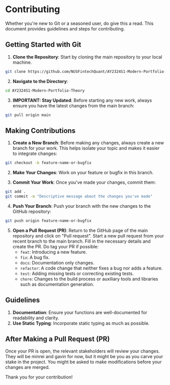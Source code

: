# Contributing

Whether you're new to Git or a seasoned user, do give this a read. This document provides guidelines and steps for contributing.

## Getting Started with Git

1. **Clone the Repository**: Start by cloning the main repository to your local machine.
```bash
git clone https://github.com/NUSFintechQuant/AY2324S1-Modern-Portfolio-Theory.git
```

2. **Navigate to the Directory**:
```bash
cd AY2324S1-Modern-Portfolio-Theory
```

3. **IMPORTANT: Stay Updated**: Before starting any new work, always ensure you have the latest changes from the main branch:
```bash
git pull origin main
```

## Making Contributions

1. **Create a New Branch**: Before making any changes, always create a new branch for your work. This helps isolate your topic and makes it easier to integrate changes:
```bash
git checkout -b feature-name-or-bugfix
```

2. **Make Your Changes**: Work on your feature or bugfix in this branch.

3. **Commit Your Work**: Once you've made your changes, commit them:
```bash
git add .
git commit -m "Descriptive message about the changes you've made"
```

4. **Push Your Branch**: Push your branch with the new changes to the GitHub repository:
```bash
git push origin feature-name-or-bugfix
```

5. **Open a Pull Request (PR)**: Return to the GitHub page of the main repository and click on "Pull request". Start a new pull request from your recent branch to the main branch. Fill in the necessary details and create the PR. Do tag your PR if possible:
    - `feat`: Introducing a new feature.
    - `fix`: A bug fix.
    - `docs`: Documentation only changes.
    - `refactor`: A code change that neither fixes a bug nor adds a feature.
    - `test`: Adding missing tests or correcting existing tests.
    - `chore`: Changes to the build process or auxiliary tools and libraries such as documentation generation.

## Guidelines

1. **Documentation**: Ensure your functions are well-documented for readability and clarity.
1. **Use Static Typing**: Incorporate static typing as much as possible.

## After Making a Pull Request (PR)

Once your PR is open, the relevant stakeholders will review your changes. They will be minrei and gavin for now, but it might be you as you carve your stake in the project. You might be asked to make modifications before your changes are merged.

Thank you for your contribution!

